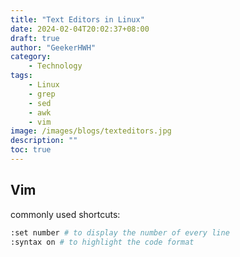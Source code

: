 ```yaml
---
title: "Text Editors in Linux"
date: 2024-02-04T20:02:37+08:00
draft: true
author: "GeekerHWH"
category:
    - Technology
tags: 
    - Linux
    - grep
    - sed
    - awk
    - vim
image: /images/blogs/texteditors.jpg
description: ""
toc: true
---
```


## Vim
commonly used shortcuts:
```bash
:set number # to display the number of every line
:syntax on # to highlight the code format
```